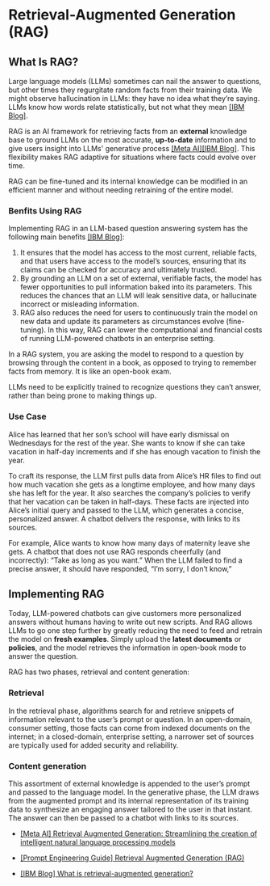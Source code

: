 
# Retrieval-Augmented Generation (RAG)


## What Is RAG?


Large language models (LLMs) sometimes can nail the answer to questions, but other times they regurgitate random facts from their training data. We might observe hallucination in LLMs: they have no idea what they’re saying. LLMs know how words relate statistically, but not what they mean [[IBM Blog]][What is retrieval-augmented generation?].

RAG is an AI framework for retrieving facts from an **external** knowledge base to ground LLMs on the most accurate, **up-to-date** information and to give users insight into LLMs' generative process [[Meta AI]][Retrieval Augmented Generation: Streamlining the creation of intelligent natural language processing models][[IBM Blog]][What is retrieval-augmented generation?].  This flexibility makes RAG adaptive for situations where facts could evolve over time. 

RAG can be fine-tuned and its internal knowledge can be modified in an efficient manner and without needing retraining of the entire model.


### Benfits Using RAG

Implementing RAG in an LLM-based question answering system has the following main benefits [[IBM Blog]][What is retrieval-augmented generation?]: 
1. It ensures that the model has access to the most current, reliable facts, and that users have access to the model’s sources, ensuring that its claims can be checked for accuracy and ultimately trusted.
2. By grounding an LLM on a set of external, verifiable facts, the model has fewer opportunities to pull information baked into its parameters. This reduces the chances that an LLM will leak sensitive data, or hallucinate incorrect or misleading information.
3. RAG also reduces the need for users to continuously train the model on new data and update its parameters as circumstances evolve (fine-tuning). In this way, RAG can lower the computational and financial costs of running LLM-powered chatbots in an enterprise setting. 


In a RAG system, you are asking the model to respond to a question by browsing through the content in a book, as opposed to trying to remember facts from memory. It is like an open-book exam.

LLMs need to be explicitly trained to recognize questions they can’t answer, rather than being prone to making things up.


### Use Case

Alice has learned that her son’s school will have early dismissal on Wednesdays for the rest of the year. She wants to know if she can take vacation in half-day increments and if she has enough vacation to finish the year. 

To craft its response, the LLM first pulls data from Alice’s HR files to find out how much vacation she gets as a longtime employee, and how many days she has left for the year. It also searches the company’s policies to verify that her vacation can be taken in half-days. These facts are injected into Alice’s initial query and passed to the LLM, which generates a concise, personalized answer. A chatbot delivers the response, with links to its sources.

For example, Alice wants to know how many days of maternity leave she gets. A chatbot that does not use RAG responds cheerfully (and incorrectly): “Take as long as you want.” When the LLM failed to find a precise answer, it should have responded, “I’m sorry, I don’t know,”


## Implementing RAG

Today, LLM-powered chatbots can give customers more personalized answers without humans having to write out new scripts. And RAG allows LLMs to go one step further by greatly reducing the need to feed and retrain the model on **fresh examples**. Simply upload the **latest documents** or **policies**, and the model retrieves the information in open-book mode to answer the question.

RAG has two phases, retrieval and content generation:

### Retrieval

In the retrieval phase, algorithms search for and retrieve snippets of information relevant to the user’s prompt or question. In an open-domain, consumer setting, those facts can come from indexed documents on the internet; in a closed-domain, enterprise setting, a narrower set of sources are typically used for added security and reliability.

### Content generation

This assortment of external knowledge is appended to the user’s prompt and passed to the language model. In the generative phase, the LLM draws from the augmented prompt and its internal representation of its training data to synthesize an engaging answer tailored to the user in that instant. The answer can then be passed to a chatbot with links to its sources.






* [Retrieval Augmented Generation: Streamlining the creation of intelligent natural language processing models]: https://ai.meta.com/blog/retrieval-augmented-generation-streamlining-the-creation-of-intelligent-natural-language-processing-models/
[[Meta AI] Retrieval Augmented Generation: Streamlining the creation of intelligent natural language processing models](https://ai.meta.com/blog/retrieval-augmented-generation-streamlining-the-creation-of-intelligent-natural-language-processing-models/)


* [Retrieval Augmented Generation (RAG)]: https://www.promptingguide.ai/techniques/rag
[[Prompt Engineering Guide] Retrieval Augmented Generation (RAG)](https://www.promptingguide.ai/techniques/rag)


* [What is retrieval-augmented generation?]: https://research.ibm.com/blog/retrieval-augmented-generation-RAG
[[IBM Blog] What is retrieval-augmented generation?](https://research.ibm.com/blog/retrieval-augmented-generation-RAG)
